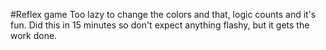 #Reflex game
Too lazy to change the colors and that, logic counts and it's fun. Did this in 15 minutes so don't expect anything flashy, but it gets the work done.
